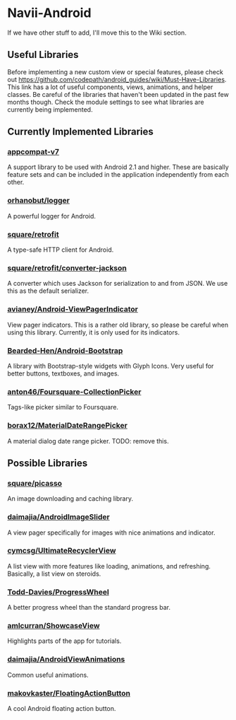 # Navii-Android		

If we have other stuff to add, I'll move this to the Wiki section.

Useful Libraries		
------------------		
Before implementing a new custom view or special features, please check out https://github.com/codepath/android_guides/wiki/Must-Have-Libraries.
This link has a lot of useful components, views, animations, and helper classes. Be careful of the libraries that haven't been updated in the
past few months though. Check the module settings to see what libraries are currently being implemented.


Currently Implemented Libraries
---------------------------------
### [appcompat-v7](http://developer.android.com/tools/support-library/features.html)
A support library to be used with Android 2.1 and higher. These are basically feature sets and can be included in the application independently
from each other.

### [orhanobut/logger](https://github.com/orhanobut/logger)
A powerful logger for Android.

### [square/retrofit](https://github.com/square/retrofit)
A type-safe HTTP client for Android.

### [square/retrofit/converter-jackson](https://github.com/square/retrofit/tree/master/retrofit-converters/jackson)
A converter which uses Jackson for serialization to and from JSON. We use this as the default serializer.

### [avianey/Android-ViewPagerIndicator](https://github.com/avianey/Android-ViewPagerIndicator)
View pager indicators. This is a rather old library, so please be careful when using this library. Currently, it is only used for its indicators.

### [Bearded-Hen/Android-Bootstrap](https://github.com/Bearded-Hen/Android-Bootstrap)
A library with Bootstrap-style widgets with Glyph Icons. Very useful for better buttons, textboxes, and images.

### [anton46/Foursquare-CollectionPicker](https://github.com/anton46/Foursquare-CollectionPicker)
Tags-like picker similar to Foursquare.

### [borax12/MaterialDateRangePicker](https://github.com/borax12/MaterialDateRangePicker)
A material dialog date range picker. TODO: remove this.

Possible Libraries
---------------------------------
### [square/picasso](https://github.com/square/picasso)
An image downloading and caching library.

### [daimajia/AndroidImageSlider](https://github.com/daimajia/AndroidImageSlider)
A view pager specifically for images with nice animations and indicator.

### [cymcsg/UltimateRecyclerView](https://github.com/cymcsg/UltimateRecyclerView)
A list view with more features like loading, animations, and refreshing. Basically, a list view on steroids.

### [Todd-Davies/ProgressWheel](https://github.com/Todd-Davies/ProgressWheel)
A better progress wheel than the standard progress bar.

### [amlcurran/ShowcaseView](https://github.com/amlcurran/ShowcaseView)
Highlights parts of the app for tutorials.

### [daimajia/AndroidViewAnimations](https://github.com/daimajia/AndroidViewAnimations)
Common useful animations.

### [makovkaster/FloatingActionButton](https://github.com/makovkastar/FloatingActionButton)
A cool Android floating action button.